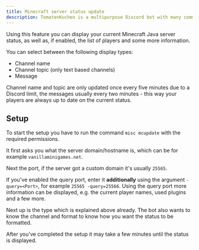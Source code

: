 ```yaml
---
title: Minecraft server status update
description: TomatenKuchen is a multipurpose Discord bot with many common and innovative features for your server. Display the current status of a Minecraft server in a channel name or topic, or in a message.
---
```


Using this feature you can display your current Minecraft Java server status, as well as, if enabled, the list of players and some more information.

You can select between the following display types:
- Channel name
- Channel topic (only text based channels)
- Message

Channel name and topic are only updated once every five minutes due to a Discord limit, the messages usually every two minutes - this way your players are always up to date on the current status.

## Setup

To start the setup you have to run the command `misc mcupdate` with the required permissions.

It first asks you what the server domain/hostname is, which can be for example `vanillaminigames.net`.

Next the port, if the server got a custom domain it's usually `25565`.

If you've enabled the query port, enter it **additionally** using the argument `-query=<Port>`, for example `25565 -query=25566`.
Using the query port more information can be displayed, e.g. the current player names, used plugins and a few more.

Next up is the type which is explained above already.
The bot also wants to know the channel and format to know how you want the status to be formatted.

After you've completed the setup it may take a few minutes until the status is displayed.
